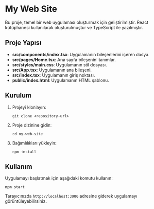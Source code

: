 # My Web Site

Bu proje, temel bir web uygulaması oluşturmak için geliştirilmiştir. React kütüphanesi kullanılarak oluşturulmuştur ve TypeScript ile yazılmıştır.

## Proje Yapısı

- **src/components/index.tsx**: Uygulamanın bileşenlerini içeren dosya.
- **src/pages/Home.tsx**: Ana sayfa bileşenini tanımlar.
- **src/styles/main.css**: Uygulamanın stil dosyası.
- **src/App.tsx**: Uygulamanın ana bileşeni.
- **src/index.tsx**: Uygulamanın giriş noktası.
- **public/index.html**: Uygulamanın HTML şablonu.

## Kurulum

1. Projeyi klonlayın:
   ```
   git clone <repository-url>
   ```

2. Proje dizinine gidin:
   ```
   cd my-web-site
   ```

3. Bağımlılıkları yükleyin:
   ```
   npm install
   ```

## Kullanım

Uygulamayı başlatmak için aşağıdaki komutu kullanın:
```
npm start
```

Tarayıcınızda `http://localhost:3000` adresine giderek uygulamayı görüntüleyebilirsiniz.